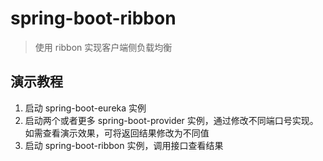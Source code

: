 # spring-boot-ribbon

> 使用 ribbon 实现客户端侧负载均衡

## 演示教程

1. 启动 spring-boot-eureka 实例
2. 启动两个或者更多 spring-boot-provider 实例，通过修改不同端口号实现。如需查看演示效果，可将返回结果修改为不同值
3. 启动 spring-boot-ribbon 实例，调用接口查看结果